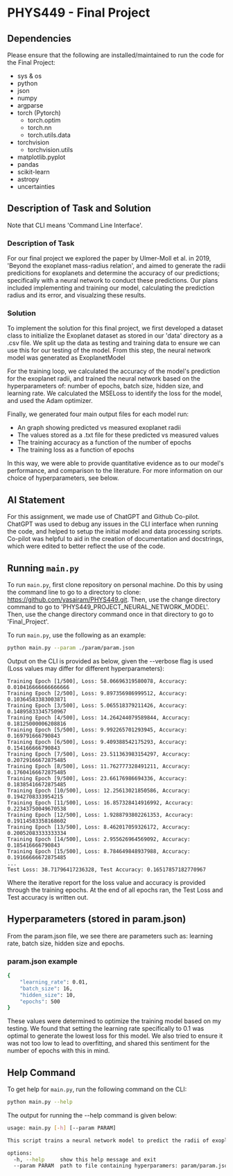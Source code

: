 # PHYS449 - Final Project

## Dependencies
Please ensure that the following are installed/maintained to run the code for the Final Project:

- sys & os
- python
- json
- numpy
- argparse
- torch (Pytorch)
    - torch.optim
    - torch.nn
    - torch.utils.data
- torchvision 
    - torchvision.utils
- matplotlib.pyplot
- pandas
- scikit-learn
- astropy
- uncertainties

## Description of Task and Solution

Note that CLI means 'Command Line Interface'.

### Description of Task
For our final project we explored the paper by Ulmer-Moll et al. in 2019, 'Beyond the exoplanet mass-radius relation', and aimed to generate the radii predicitions for exoplanets and determine the accuracy of our predictions; specifically with a neural network to conduct these predictions. Our plans included implementing and training our model, calculating the prediction radius and its error, and visualzing these results. 

### Solution
To implement the solution for this final project, we first developed a dataset class to initialize the Exoplanet dataset as stored in our 'data' directory as a .csv file. We split up the data as testing and training data to ensure we can use this for our testing of the model. From this step, the neural network model was generated as ExoplanetModel

For the training loop, we calculated the accuracy of the model's prediction for the exoplanet radii, and trained the neural network based on the hyperparameters of: number of epochs, batch size, hidden size, and learning rate. We calculated the MSELoss to identify the loss for the model, and used the Adam optimizer.

Finally, we generated four main output files for each model run:
- An graph showing predicted vs measured exoplanet radii
- The values stored as a .txt file for these predicted vs measured values
- The training accuracy as a function of the number of epochs
- The training loss as a function of epochs

In this way, we were able to provide quantitative evidence as to our model's performance, and comparison to the literature. For more information on our choice of hyperparameters, see below.

## AI Statement
For this assignment, we made use of ChatGPT and Github Co-pilot. ChatGPT was used to debug any issues in the CLI interface when running the code, and helped to setup the initial model and data processing scripts. Co-pilot was helpful to aid in the creation of documentation and docstrings, which were edited to better reflect the use of the code.

## Running `main.py`
To run `main.py`, first clone repository on personal machine. Do this by using the command line to go to a directory to clone: https://github.com/yasairam/PHYS449.git. Then, use the change directory command to go to 'PHYS449_PROJECT_NEURAL_NETWORK_MODEL'. Then, use the change directory command once in that directory to go to 'Final_Project'. 

To run `main.py`, use the following as an example:

```sh
python main.py --param ./param/param.json 
```

Output on the CLI is provided as below, given the --verbose flag is used (Loss values may differ for different hyperparameters):
```
Training Epoch [1/500], Loss: 58.06696319580078, Accuracy: 0.010416666666666666
Training Epoch [2/500], Loss: 9.897356986999512, Accuracy: 0.10364583383003871
Training Epoch [3/500], Loss: 5.065518379211426, Accuracy: 0.14895833345750967
Training Epoch [4/500], Loss: 14.264244079589844, Accuracy: 0.18125000006208816
Training Epoch [5/500], Loss: 9.992265701293945, Accuracy: 0.169791666790843
Training Epoch [6/500], Loss: 9.409388542175293, Accuracy: 0.154166666790843
Training Epoch [7/500], Loss: 23.511363983154297, Accuracy: 0.20729166672875485
Training Epoch [8/500], Loss: 11.762777328491211, Accuracy: 0.17604166672875485
Training Epoch [9/500], Loss: 23.66176986694336, Accuracy: 0.18385416672875485
Training Epoch [10/500], Loss: 12.25613021850586, Accuracy: 0.1942708333954215
Training Epoch [11/500], Loss: 16.857328414916992, Accuracy: 0.22343750049670538
Training Epoch [12/500], Loss: 1.9288793802261353, Accuracy: 0.19114583358168602
Training Epoch [13/500], Loss: 8.462017059326172, Accuracy: 0.20052083333333334
Training Epoch [14/500], Loss: 2.955626964569092, Accuracy: 0.185416666790843
Training Epoch [15/500], Loss: 8.784649848937988, Accuracy: 0.19166666672875485
... 
Test Loss: 38.71796417236328, Test Accuracy: 0.16517857182770967
```

Where the iterative report for the loss value and accuracy is provided through the training epochs. At the end of all epochs ran, the Test Loss and Test accuracy is written out.

## Hyperparameters (stored in param.json)
From the param.json file, we see there are parameters such as: learning rate, batch size, hidden size and epochs. 

### param.json example
```sh
{
    "learning_rate": 0.01,
    "batch_size": 16,
    "hidden_size": 10,
    "epochs": 500
}
```

These values were determined to optimize the training model based on my testing. We found that setting the learning rate specifically to 0.1 was optimal to generate the lowest loss for this model. We also tried to ensure it was not too low to lead to overfitting, and shared this sentiment for the number of epochs with this in mind.


## Help Command

To get help for `main.py`, run the following command on the CLI:

```sh
python main.py --help
```

The output for running the --help command is given below:

```sh
usage: main.py [-h] [--param PARAM]

This script trains a neural network model to predict the radii of exoplanets.

options:
  -h, --help     show this help message and exit
  --param PARAM  path to file containing hyperparamers: param/param.json
```